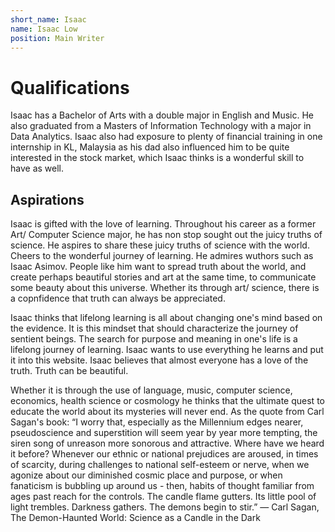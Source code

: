 ```yaml
---
short_name: Isaac
name: Isaac Low
position: Main Writer
---
```


# Qualifications

Isaac has a Bachelor of Arts with a double major in English and Music. He also graduated from a Masters of Information Technology with a major in Data Analytics. Isaac also had exposure to plenty of financial training in one internship in KL, Malaysia as his dad also influenced him to be quite interested in the stock market, which Isaac thinks is a wonderful skill to have as well.

## Aspirations

Isaac is gifted with the love of learning. Throughout his career as a former Art/ Computer Science major, he has non stop sought out the juicy truths of science. He aspires to share these juicy truths of science with the world. Cheers to the wonderful journey of learning. He admires wuthors such as Isaac Asimov. People like him want to spread truth about the world, and create perhaps beautiful stories and art at the same time, to communicate some beauty about this universe. Whether its through art/ science, there is a copnfidence that truth can always be appreciated.

Isaac thinks that lifelong learning is all about changing one's mind based on the evidence. It is this mindset that should characterize the journey of sentient beings. The search for purpose and meaning in one's life is a lifelong journey of learning. Isaac wants to use everything he learns and put it into this website. Isaac believes that almost everyone has a love of the truth. Truth can be beautiful.

Whether it is through the use of language, music, computer science, economics, health science or cosmology he thinks that the ultimate quest to educate the world about its mysteries will never end. As the quote from Carl Sagan's book: “I worry that, especially as the Millennium edges nearer, pseudoscience and superstition will seem year by year more tempting, the siren song of unreason more sonorous and attractive. Where have we heard it before? Whenever our ethnic or national prejudices are aroused, in times of scarcity, during challenges to national self-esteem or nerve, when we agonize about our diminished cosmic place and purpose, or when fanaticism is bubbling up around us - then, habits of thought familiar from ages past reach for the controls.
The candle flame gutters. Its little pool of light trembles. Darkness gathers. The demons begin to stir.”
― Carl Sagan, The Demon-Haunted World: Science as a Candle in the Dark